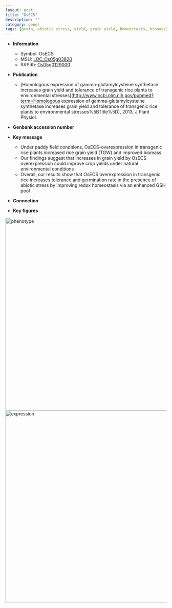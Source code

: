 ```yaml
---
layout: post
title: "OsECS"
description: ""
category: genes
tags: [grain, abiotic stress, yield, grain yield, homeostasis, biomass]
---
```


* **Information**  
    + Symbol: OsECS  
    + MSU: [LOC_Os05g03820](http://rice.plantbiology.msu.edu/cgi-bin/ORF_infopage.cgi?orf=LOC_Os05g03820)  
    + RAPdb: [Os05g0129000](http://rapdb.dna.affrc.go.jp/viewer/gbrowse_details/irgsp1?name=Os05g0129000)  

* **Publication**  
    + [Homologous expression of gamma-glutamylcysteine synthetase increases grain yield and tolerance of transgenic rice plants to environmental stresses](http://www.ncbi.nlm.nih.gov/pubmed?term=Homologous expression of gamma-glutamylcysteine synthetase increases grain yield and tolerance of transgenic rice plants to environmental stresses%5BTitle%5D), 2013, J Plant Physiol.

* **Genbank accession number**  

* **Key message**  
    + Under paddy field conditions, OsECS-overexpression in transgenic rice plants increased rice grain yield (TGW) and improved biomass
    + Our findings suggest that increases in grain yield by OsECS overexpression could improve crop yields under natural environmental conditions
    + Overall, our results show that OsECS overexpression in transgenic rice increases tolerance and germination rate in the presence of abiotic stress by improving redox homeostasis via an enhanced GSH pool

* **Connection**  

* **Key figures**  
<img src="http://ricencode.github.io/images/OsECS.pheno.png" alt="phenotype"  style="width: 600px;"/>

<img src="http://ricencode.github.io/images/OsECS.exp.png" alt="expression"  style="width: 600px;"/>


